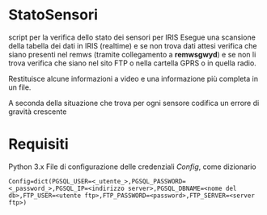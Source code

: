 # StatoSensori
script per la verifica dello stato dei sensori per IRIS
Esegue una scansione della tabella dei dati in IRIS (realtime) e se non trova dati attesi verifica che siano presenti nel remws (tramite collegamento a **remwsgwyd**) e se non li trova verifica che siano nel sito FTP o nella cartella GPRS o in quella radio.

Restituisce alcune informazioni a video e una informazione più completa in un file.

A seconda della situazione che trova per ogni sensore codifica un errore di gravità crescente

# Requisiti
Python 3.x
File di configurazione delle credenziali _Config_, come dizionario
```
Config=dict(PGSQL_USER=<_utente_>,PGSQL_PASSWORD=<_password_>,PGSQL_IP=<indirizzo server>,PGSQL_DBNAME=<nome del db>,FTP_USER=<utente ftp>,FTP_PASSWORD=<password>,FTP_SERVER=<server ftp>)
```
